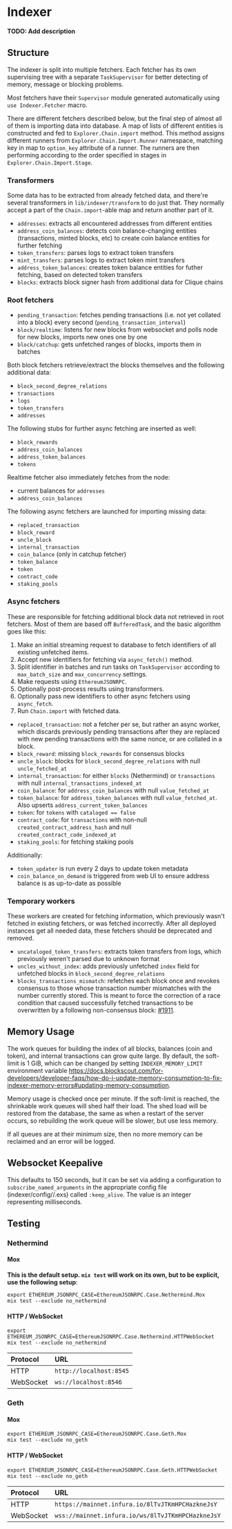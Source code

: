 # Indexer

**TODO: Add description**

## Structure

The indexer is split into multiple fetchers. Each fetcher has its own supervising tree with a separate `TaskSupervisor` for better detecting of memory, message or blocking problems.

Most fetchers have their `Supervisor` module generated automatically using `use Indexer.Fetcher` macro.

There are different fetchers described below, but the final step of almost all of them is importing data into database.
A map of lists of different entities is constructed and fed to `Explorer.Chain.import` method.
This method assigns different runners from `Explorer.Chain.Import.Runner` namespace, matching key in map to `option_key` attribute of a runner.
The runners are then performing according to the order specified in stages in `Explorer.Chain.Import.Stage`.

### Transformers

Some data has to be extracted from already fetched data, and there're several transformers in `lib/indexer/transform` to do just that. They normally accept a part of the `Chain.import`-able map and return another part of it.

- `addresses`: extracts all encountered addresses from different entities
- `address_coin_balances`: detects coin balance-changing entities (transactions, minted blocks, etc) to create coin balance entities for further fetching
- `token_transfers`: parses logs to extract token transfers
- `mint_transfers`: parses logs to extract token mint transfers
- `address_token_balances`: creates token balance entities for futher fetching, based on detected token transfers
- `blocks`: extracts block signer hash from additional data for Clique chains

### Root fetchers

- `pending_transaction`: fetches pending transactions (i.e. not yet collated into a block) every second (`pending_transaction_interval`)
- `block/realtime`: listens for new blocks from websocket and polls node for new blocks, imports new ones one by one
- `block/catchup`: gets unfetched ranges of blocks, imports them in batches

Both block fetchers retrieve/extract the blocks themselves and the following additional data:

- `block_second_degree_relations`
- `transactions`
- `logs`
- `token_transfers`
- `addresses`

The following stubs for further async fetching are inserted as well:

- `block_rewards`
- `address_coin_balances`
- `address_token_balances`
- `tokens`

Realtime fetcher also immediately fetches from the node:

- current balances for `addresses`
- `address_coin_balances`

The following async fetchers are launched for importing missing data:

- `replaced_transaction`
- `block_reward`
- `uncle_block`
- `internal_transaction`
- `coin_balance` (only in catchup fetcher)
- `token_balance`
- `token`
- `contract_code`
- `staking_pools`

### Async fetchers

These are responsible for fetching additional block data not retrieved in root fetchers.
Most of them are based off `BufferedTask`, and the basic algorithm goes like this:

1. Make an initial streaming request to database to fetch identifiers of all existing unfetched items.
2. Accept new identifiers for fetching via `async_fetch()` method.
3. Split identifier in batches and run tasks on `TaskSupervisor` according to `max_batch_size` and `max_concurrency` settings.
4. Make requests using `EthereumJSONRPC`.
5. Optionally post-process results using transformers.
6. Optionally pass new identifiers to other async fetchers using `async_fetch`.
7. Run `Chain.import` with fetched data.

- `replaced_transaction`: not a fetcher per se, but rather an async worker, which discards previously pending transactions after they are replaced with new pending transactions with the same nonce, or are collated in a block.
- `block_reward`: missing `block_rewards` for consensus blocks
- `uncle_block`: blocks for `block_second_degree_relations` with null `uncle_fetched_at`
- `internal_transaction`: for either `blocks` (Nethermind) or `transactions` with null `internal_transactions_indexed_at`
- `coin_balance`: for `address_coin_balances` with null `value_fetched_at`
- `token_balance`: for `address_token_balances` with null `value_fetched_at`. Also upserts `address_current_token_balances`
- `token`: for `tokens` with `cataloged == false`
- `contract_code`: for `transactions` with non-null `created_contract_address_hash` and null `created_contract_code_indexed_at`
- `staking_pools`: for fetching staking pools

Additionally:

- `token_updater` is run every 2 days to update token metadata
- `coin_balance_on_demand` is triggered from web UI to ensure address balance is as up-to-date as possible

### Temporary workers

These workers are created for fetching information, which previously wasn't fetched in existing fetchers, or was fetched incorrectly.
After all deployed instances get all needed data, these fetchers should be deprecated and removed.

- `uncataloged_token_transfers`: extracts token transfers from logs, which previously weren't parsed due to unknown format
- `uncles_without_index`: adds previously unfetched `index` field for unfetched blocks in `block_second_degree_relations`
- `blocks_transactions_mismatch`: refetches each block once and revokes consensus to those whose transaction number mismatches with the number currently stored. This is meant to force the correction of a race condition that caused successfully fetched transactions to be overwritten by a following non-consensus block: [#1911](https://github.com/blockscout/blockscout/issues/1911).

## Memory Usage

The work queues for building the index of all blocks, balances (coin and token), and internal transactions can grow quite large.   By default, the soft-limit is 1 GiB, which can be changed by setting `INDEXER_MEMORY_LIMIT` environment variable https://docs.blockscout.com/for-developers/developer-faqs/how-do-i-update-memory-consumption-to-fix-indexer-memory-errors#updating-memory-consumption.

Memory usage is checked once per minute.  If the soft-limit is reached, the shrinkable work queues will shed half their load.  The shed load will be restored from the database, the same as when a restart of the server occurs, so rebuilding the work queue will be slower, but use less memory.

If all queues are at their minimum size, then no more memory can be reclaimed and an error will be logged.

## Websocket Keepalive

This defaults to 150 seconds, but it can be set via adding a configuration to `subscribe_named_arguments` in the appropriate config file (indexer/config/<env>/<variant>.exs) called `:keep_alive`. The value is an integer representing milliseconds.

## Testing

### Nethermind

#### Mox

**This is the default setup.  `mix test` will work on its own, but to be explicit, use the following setup**:

```shell
export ETHEREUM_JSONRPC_CASE=EthereumJSONRPC.Case.Nethermind.Mox
mix test --exclude no_nethermind
```

#### HTTP / WebSocket

```shell
export ETHEREUM_JSONRPC_CASE=EthereumJSONRPC.Case.Nethermind.HTTPWebSocket
mix test --exclude no_nethermind
```

| Protocol  | URL                                |
|:----------|:-----------------------------------|
| HTTP      | `http://localhost:8545`  |
| WebSocket | `ws://localhost:8546`    |

### Geth

#### Mox

```shell
export ETHEREUM_JSONRPC_CASE=EthereumJSONRPC.Case.Geth.Mox
mix test --exclude no_geth
```

#### HTTP / WebSocket

```shell
export ETHEREUM_JSONRPC_CASE=EthereumJSONRPC.Case.Geth.HTTPWebSocket
mix test --exclude no_geth
```

| Protocol  | URL                                               |
|:----------|:--------------------------------------------------|
| HTTP      | `https://mainnet.infura.io/8lTvJTKmHPCHazkneJsY`  |
| WebSocket | `wss://mainnet.infura.io/ws/8lTvJTKmHPCHazkneJsY` |
